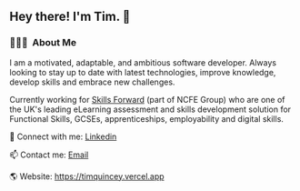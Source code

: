 <h2>Hey there! I'm Tim. 👋</h2>

<h3> 👨🏻‍💻 &nbsp;About Me </h3>

I am a motivated, adaptable, and ambitious software developer. Always looking to stay up to date with latest technologies, improve knowledge, develop skills and embrace new challenges.

Currently working for <a href="https://www.skillsforward.co.uk/">Skills Forward</a> (part of NCFE Group) who are one of the UK's leading eLearning assessment and skills development solution for Functional Skills, GCSEs, apprenticeships, employability and digital skills.

💼 Connect with me: <a href="https://www.linkedin.com/in/tim-quincey-743158a0">Linkedin</a>

📫 Contact me: <a href="mailto:timquincey@me.com">Email</a>

🌎 Website: <a href="https://timquincey.vercel.app">https://timquincey.vercel.app</a>
